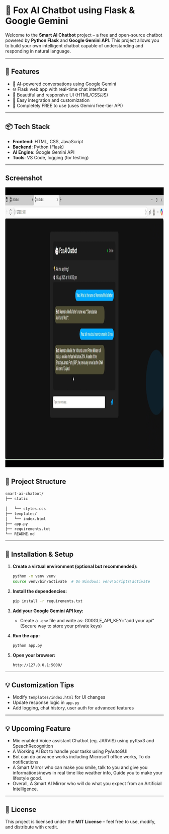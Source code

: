 
# 🤖 Fox AI Chatbot using Flask & Google Gemini

Welcome to the **Smart AI Chatbot** project – a free and open-source chatbot powered by **Python Flask** and **Google Gemini API**. This project allows you to build your own intelligent chatbot capable of understanding and responding in natural language.

---

## 🚀 Features

- 🧠 AI-powered conversations using Google Gemini
- 🌐 Flask web app with real-time chat interface
- 🎨 Beautiful and responsive UI (HTML/CSS/JS)
- 💬 Easy integration and customization
- 💯 Completely FREE to use (uses Gemini free-tier API)

---

## 📦 Tech Stack

- **Frontend**: HTML, CSS, JavaScript
- **Backend**: Python (Flask)
- **AI Engine**: Google Gemini API
- **Tools**: VS Code, logging (for testing)

---

## Screenshot
<img width="825" height="888" alt="app_demo" src="Screenshot .png" />


## 📁 Project Structure

```
smart-ai-chatbot/
├── static

│   └── styles.css
├── templates/
│   └── index.html
├── app.py
├── requirements.txt
└── README.md
```

---

## 🔧 Installation & Setup

1. **Create a virtual environment (optional but recommended):**
   ```bash
   python -m venv venv
   source venv/bin/activate  # On Windows: venv\Scripts\activate
   ```

2. **Install the dependencies:**
   ```bash
   pip install -r requirements.txt
   ```

3. **Add your Google Gemini API key:**
   - Create a `.env` file and write as: G00GLE_API_KEY="add your api" (Secure way to store your private keys)

4. **Run the app:**
   ```bash
   python app.py
   ```

5. **Open your browser:**
   ```
   http://127.0.0.1:5000/
   ```

---



## 💡 Customization Tips

- Modify `templates/index.html` for UI changes
- Update response logic in `app.py`
- Add logging, chat history, user auth for advanced features

---

## 💡 Upcoming Feature

- Mic enabled Voice assistant Chatbot (eg. JARVIS) using pyttsx3 and SpeachRecognition
- A Working AI Bot to handle your tasks using PyAutoGUI
- Bot can do advance works including Microsoft office works, To do notifications
- A Smart Mirror who can make you smile, talk to you and give you informations/news in real time like weather info, Guide you to make your lifestyle good.
- Overall, A Smart AI Mirror who will do what you expect from an Artificial Intelligence.
---

## 📄 License

This project is licensed under the **MIT License** – feel free to use, modify, and distribute with credit.
